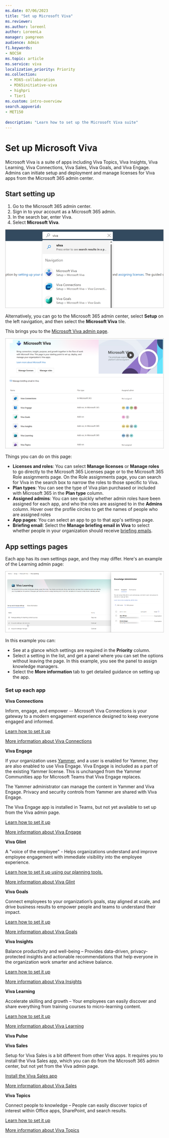 ```yaml
---
ms.date: 07/06/2023
title: "Set up Microsoft Viva"
ms.reviewer: 
ms.author: loreenl
author: LoreenLa
manager: pamgreen
audience: Admin
f1.keywords:
- NOCSH
ms.topic: article
ms.service: viva
localization_priority: Priority
ms.collection:
  - M365-collaboration
  - M365initiative-viva
  - highpri
  - Tier1
ms.custom: intro-overview
search.appverid:
- MET150

description: "Learn how to set up the Microsoft Viva suite"
---
```

# Set up Microsoft Viva

Microsoft Viva is a suite of apps including Viva Topics, Viva Insights, Viva Learning, Viva Connections, Viva Sales, Viva Goals, and Viva Engage. Admins can initiate setup and deployment and manage licenses for Viva apps from the Microsoft 365 admin center.

## Start setting up

1. Go to the Microsoft 365 admin center.
2. Sign in to your account as a Microsoft 365 admin.
3. In the search bar, enter Viva.
4. Select **Microsoft Viva**.

![Search for Viva](media\vivasearchscreenshot.png)

Alternatively, you can go to the Microsoft 365 admin center, select **Setup** on the left navigation, and then select the **Microsoft Viva** tile.

This brings you to the [Microsoft Viva admin page](https://admin.microsoft.com/Adminportal/Home?source=applauncher#/featureexplorer/collections/VivaExperiences).

[![Screenshot of the Viva admin page.](media/viva-new-admin.png)](media/viva-new-admin.png#lightbox)

Things you can do on this page:

- **Licenses and roles**:  You can select **Manage licenses** or **Manage roles** to go directly to the Microsoft 365 Licenses page or to the Microsoft 365 Role assignments page. On the Role assignments page, you can search for Viva in the search box to narrow the roles to those specific to Viva.
- **Plan types**:  You can see the type of Viva plan purchased or included with Microsoft 365 in the **Plan type** column.
- **Assigned admins**:  You can see quickly whether admin roles have been assigned for each app, and who the roles are assigned to in the **Admins** column. Hover over the profile circles to get the names of people who are assigned roles
- **App pages**:  You can select an app to go to that app's settings page.
- **Briefing email**: Select the **Manage briefing email in Viva** to select whether people in your organization should receive [briefing emails](/viva/insights/personal/Briefing/be-overview?WT.mc_id=365AdminCSH_inproduct).

## App settings pages

Each app has its own settings page, and they may differ.  Here's an example of the Learning admin page:

![Viva learn page](media/learn-admin.png)

In this example you can:

- See at a glance which settings are required in the **Priority** column.
- Select a setting in the list, and get a panel where you can set the options without leaving the page. In this example, you see the panel to assign knowledge managers.
- Select the **More information** tab to get detailed guidance on setting up the app.

### Set up each app

**Viva Connections**

Inform, engage, and empower -- Microsoft Viva Connections is your gateway to a modern engagement experience designed to keep everyone engaged and informed.

[Learn how to set it up](/sharepoint/guide-to-setting-up-viva-connections)

[More information about Viva Connections](/sharepoint/viva-connections-overview)

**Viva Engage**

If your organization uses [Yammer](/yammer), and a user is enabled for Yammer, they are also enabled to use Viva Engage. Viva Engage is included as a part of the existing Yammer license. This is unchanged from the Yammer Communities app for Microsoft Teams that Viva Engage replaces.

The Yammer administrator can manage the content in Yammer and Viva Engage. Privacy and security controls from Yammer are shared with Viva Engage.

The Viva Engage app is installed in Teams, but not yet available to set up from the Viva admin page.

[Learn how to set it up](/viva/engage/setup)

[More information about Viva Engage](/viva/engage/overview)

**Viva Glint**

A "voice of the employee" - Helps organizations understand and improve employee engagement with immediate visibility into the employee experience.

[Learn how to set it up using our planning tools.](https://go.microsoft.com/fwlink/?linkid=2238616)

[More information about Viva Glint](https://go.microsoft.com/fwlink/?linkid=2238526)

**Viva Goals**

Connect employees to your organization’s goals, stay aligned at scale, and drive business results to empower people and teams to understand their impact.

[Learn how to set it up](/viva/goals/log-in-create-and-join-organizations)

[More information about Viva Goals](/viva/goals/intro-to-ms-viva-goals)

**Viva Insights**

Balance productivity and well-being – Provides data-driven, privacy-protected insights and actionable recommendations that help everyone in the organization work smarter and achieve balance.

[Learn how to set it up](/viva/insights/advanced/setup-maint/setup-overview)

[More information about Viva Insights](/viva/insights/introduction)

**Viva Learning**

Accelerate skilling and growth – Your employees can easily discover and share everything from training courses to micro-learning content.

[Learn how to set it up](/microsoft-365/learning/set-up-teams-admin-center)

[More information about Viva Learning](/microsoft-365/learning)

**Viva Pulse**

**Viva Sales**

Setup for Viva Sales is a bit different from other Viva apps. It requires you to install the Viva Sales app, which you can do from the Microsoft 365 admin center, but not yet from the Viva admin page.

[Install the Viva Sales app](/viva/sales/install-viva-sales-individual-add-in-admin-center)

[More information about Viva Sales](/viva/sales/introduction)

**Viva Topics**

Connect people to knowledge – People can easily discover topics of interest within Office apps, SharePoint, and search results.

[Learn how to set it up](/microsoft-365/knowledge/set-up-topic-experiences)

[More information about Viva Topics](/microsoft-365/knowledge/)